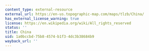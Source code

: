 ```yaml
---
content_type: external-resource
external_url: https://en-us.topographic-map.com/maps/tlzb/China/
has_external_license_warning: true
license: https://en.wikipedia.org/wiki/All_rights_reserved
status: ''
title: China
uid: 1a0bccbd-75b8-4574-b1f3-4dc3b38684b9
wayback_url: ''
---
```

